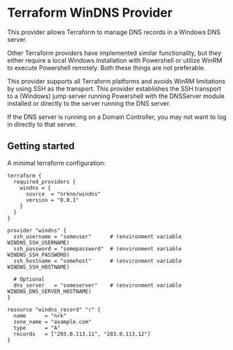 # Terraform WinDNS Provider

This provider allows Terraform to manage DNS records in a Windows DNS server.

Other Terraform providers have implemented similar functionality, but they either require a local Windows installation
with Powershell or utilize WinRM to execute Powershell remotely. Both these things are not preferable.

This provider supports all Terraform platforms and avoids WinRM limitations by using SSH as the transport.
This provider establishes the SSH transport to a (Windows) jump server running Powershell with the DNSServer module 
installed or directly to the server running the DNS server.

If the DNS server is running on a Domain Controller, you may not want to log in directly to that server.

## Getting started

A minimal terraform configuration:

```
terraform {
  required_providers {
    windns = {
      source  = "nrkno/windns"
      version = "0.0.1"
    }
  }
}

provider "windns" {
  ssh_username = "someuser"      # (environment variable WINDNS_SSH_USERNAME)
  ssh_password = "somepassword"  # (environment variable WINDNS_SSH_PASSWORD)
  ssh_hostname = "somehost"      # (environment variable WINDNS_SSH_HOSTNAME)
  
  # Optional
  dns_server   = "someserver"    # (environment variable WINDNS_DNS_SERVER_HOSTNAME) 
}

resource "windns_record" "r" {
  name      = "nrk"
  zone_name = "example.com"
  type      = "A"
  records   = ["203.0.113.11", "203.0.113.12"]
}
```

